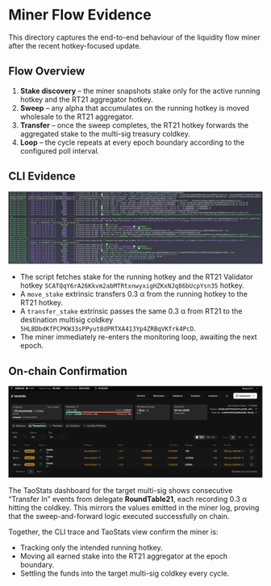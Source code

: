# Miner Flow Evidence

This directory captures the end-to-end behaviour of the liquidity flow miner after the recent hotkey-focused update.

## Flow Overview

1. **Stake discovery** – the miner snapshots stake only for the active running hotkey and the RT21 aggregator hotkey.  
2. **Sweep** – any alpha that accumulates on the running hotkey is moved wholesale to the RT21 aggregator.  
3. **Transfer** – once the sweep completes, the RT21 hotkey forwards the aggregated stake to the multi-sig treasury coldkey.  
4. **Loop** – the cycle repeats at every epoch boundary according to the configured poll interval.

## CLI Evidence

![Miner log excerpt showing sweep and transfer extrinsics](miner_full_flow.png)

- The script fetches stake for the running hotkey and the RT21 Validator hotkey `5CATQqY6rA26Kkvm2abMTRtxnwyxigHZKxNJq86bUcpYsn35` hotkey.  
- A `move_stake` extrinsic transfers 0.3 α from the running hotkey to the RT21 hotkey.  
- A `transfer_stake` extrinsic passes the same 0.3 α from RT21 to the destination multisig coldkey `5HLBDbdKfPCPKW33sPPyut8dPRTXA413Yp4ZRBqVKfrk4PcD`.  
- The miner immediately re-enters the monitoring loop, awaiting the next epoch.

## On-chain Confirmation

![TaoStats dashboard confirming transfers into the multi-sig wallet](multisig_wallet_transaction.png)

The TaoStats dashboard for the target multi-sig shows consecutive “Transfer In” events from delegate **RoundTable21**, each recording 0.3 α hitting the coldkey. This mirrors the values emitted in the miner log, proving that the sweep-and-forward logic executed successfully on chain.

Together, the CLI trace and TaoStats view confirm the miner is:

- Tracking only the intended running hotkey.  
- Moving all earned stake into the RT21 aggregator at the epoch boundary.  
- Settling the funds into the target multi-sig coldkey every cycle.
